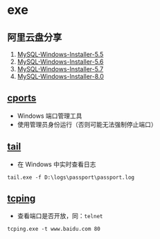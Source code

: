 # exe

## 阿里云盘分享

1. [MySQL-Windows-Installer-5.5](https://www.aliyundrive.com/s/Aar2JF9bEtm)
2. [MySQL-Windows-Installer-5.6](https://www.aliyundrive.com/s/SfS3o467KaA)
3. [MySQL-Windows-Installer-5.7](https://www.aliyundrive.com/s/FVnS4ar5c6d)
4. [MySQL-Windows-Installer-8.0](https://www.aliyundrive.com/s/FoL6dYLL3wp)

## [cports](cports.exe)

- Windows 端口管理工具
- 使用管理员身份运行（否则可能无法强制停止端口）

## [tail](tail.exe)

- 在 Windows 中实时查看日志

```shell
tail.exe -f D:\logs\passport\passport.log
```

## [tcping](tcping.exe)

- 查看端口是否开放，同：`telnet`

```shell
tcping.exe -t www.baidu.com 80
```
